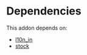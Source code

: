 # Dependencies

This addon depends on:

- [l10n_in](../../odoo-bringout-oca-ocb-l10n_in)
- [stock](../../odoo-bringout-oca-ocb-stock)
